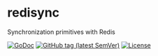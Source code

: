 # redisync
Synchronization primitives with Redis

[![GoDoc](https://godoc.org/github.com/izumin5210/redisync?status.svg)](https://godoc.org/github.com/izumin5210/redisync)
[![GitHub tag (latest SemVer)](https://img.shields.io/github/v/tag/izumin5210/redisync)](https://github.com/izumin5210/redisync/releases)
[![License](https://img.shields.io/github/license/izumin5210/redisync)](./LICENSE)
